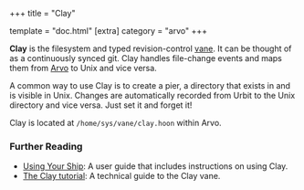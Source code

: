 +++
title = "Clay"

template = "doc.html"
[extra]
category = "arvo"
+++

**Clay** is the filesystem and typed revision-control [vane](../vane). It can be thought of as a continuously synced git. Clay handles file-change events and maps them from [Arvo](../arvo) to Unix and vice versa.

A common way to use Clay is to create a pier, a directory that exists in and is visible in Unix. Changes are automatically recorded from Urbit to the Unix directory and vice versa. Just set it and forget it!

Clay is located at `/home/sys/vane/clay.hoon` within Arvo.

### Further Reading

- [Using Your Ship](/using/os/filesystem): A user guide that includes instructions on using Clay.
- [The Clay tutorial](/docs/arvo/clay/clay): A technical guide to the Clay vane.
